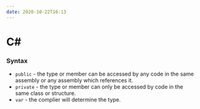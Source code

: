 ```yaml
---
date: 2020-10-22T16:13
---
```


# C#

### Syntax

* `public` - the type or member can be accessed by any code in the same assembly or any assembly which references it.
* `private` - the type or member can only be accessed by code in the same class or structure.
* `var` - the complier will determine the type.


